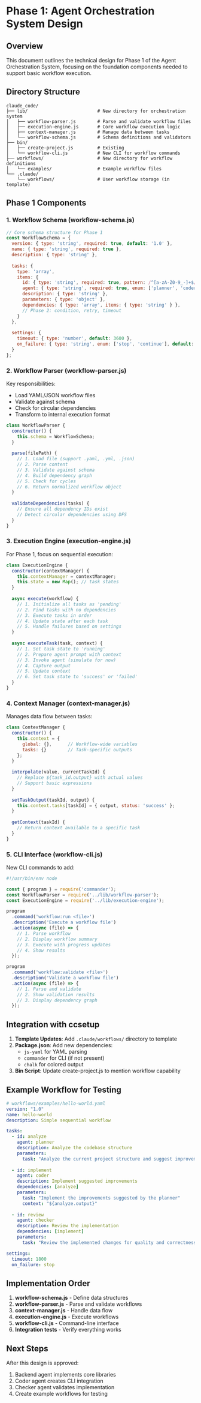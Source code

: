 # Phase 1: Agent Orchestration System Design

## Overview
This document outlines the technical design for Phase 1 of the Agent Orchestration System, focusing on the foundation components needed to support basic workflow execution.

## Directory Structure
```
claude_code/
├── lib/                          # New directory for orchestration system
│   ├── workflow-parser.js        # Parse and validate workflow files
│   ├── execution-engine.js       # Core workflow execution logic
│   ├── context-manager.js        # Manage data between tasks
│   └── workflow-schema.js        # Schema definitions and validators
├── bin/
│   ├── create-project.js         # Existing
│   └── workflow-cli.js           # New CLI for workflow commands
├── workflows/                    # New directory for workflow definitions
│   └── examples/                 # Example workflow files
└── .claude/
    └── workflows/                # User workflow storage (in template)
```

## Phase 1 Components

### 1. Workflow Schema (workflow-schema.js)

```javascript
// Core schema structure for Phase 1
const WorkflowSchema = {
  version: { type: 'string', required: true, default: '1.0' },
  name: { type: 'string', required: true },
  description: { type: 'string' },
  
  tasks: {
    type: 'array',
    items: {
      id: { type: 'string', required: true, pattern: /^[a-zA-Z0-9_-]+$/ },
      agent: { type: 'string', required: true, enum: ['planner', 'coder', 'checker', 'frontend', 'backend', 'researcher', 'blockchain', 'shadcn', 'orchestrator'] },
      description: { type: 'string' },
      parameters: { type: 'object' },
      dependencies: { type: 'array', items: { type: 'string' } },
      // Phase 2: condition, retry, timeout
    }
  },
  
  settings: {
    timeout: { type: 'number', default: 3600 },
    on_failure: { type: 'string', enum: ['stop', 'continue'], default: 'stop' }
  }
};
```

### 2. Workflow Parser (workflow-parser.js)

Key responsibilities:
- Load YAML/JSON workflow files
- Validate against schema
- Check for circular dependencies
- Transform to internal execution format

```javascript
class WorkflowParser {
  constructor() {
    this.schema = WorkflowSchema;
  }
  
  parse(filePath) {
    // 1. Load file (support .yaml, .yml, .json)
    // 2. Parse content
    // 3. Validate against schema
    // 4. Build dependency graph
    // 5. Check for cycles
    // 6. Return normalized workflow object
  }
  
  validateDependencies(tasks) {
    // Ensure all dependency IDs exist
    // Detect circular dependencies using DFS
  }
}
```

### 3. Execution Engine (execution-engine.js)

For Phase 1, focus on sequential execution:

```javascript
class ExecutionEngine {
  constructor(contextManager) {
    this.contextManager = contextManager;
    this.state = new Map(); // task states
  }
  
  async execute(workflow) {
    // 1. Initialize all tasks as 'pending'
    // 2. Find tasks with no dependencies
    // 3. Execute tasks in order
    // 4. Update state after each task
    // 5. Handle failures based on settings
  }
  
  async executeTask(task, context) {
    // 1. Set task state to 'running'
    // 2. Prepare agent prompt with context
    // 3. Invoke agent (simulate for now)
    // 4. Capture output
    // 5. Update context
    // 6. Set task state to 'success' or 'failed'
  }
}
```

### 4. Context Manager (context-manager.js)

Manages data flow between tasks:

```javascript
class ContextManager {
  constructor() {
    this.context = {
      global: {},      // Workflow-wide variables
      tasks: {}        // Task-specific outputs
    };
  }
  
  interpolate(value, currentTaskId) {
    // Replace ${task_id.output} with actual values
    // Support basic expressions
  }
  
  setTaskOutput(taskId, output) {
    this.context.tasks[taskId] = { output, status: 'success' };
  }
  
  getContext(taskId) {
    // Return context available to a specific task
  }
}
```

### 5. CLI Interface (workflow-cli.js)

New CLI commands to add:

```javascript
#!/usr/bin/env node

const { program } = require('commander');
const WorkflowParser = require('../lib/workflow-parser');
const ExecutionEngine = require('../lib/execution-engine');

program
  .command('workflow:run <file>')
  .description('Execute a workflow file')
  .action(async (file) => {
    // 1. Parse workflow
    // 2. Display workflow summary
    // 3. Execute with progress updates
    // 4. Show results
  });

program
  .command('workflow:validate <file>')
  .description('Validate a workflow file')
  .action(async (file) => {
    // 1. Parse and validate
    // 2. Show validation results
    // 3. Display dependency graph
  });
```

## Integration with ccsetup

1. **Template Updates**: Add `.claude/workflows/` directory to template
2. **Package.json**: Add new dependencies:
   - `js-yaml` for YAML parsing
   - `commander` for CLI (if not present)
   - `chalk` for colored output
3. **Bin Script**: Update create-project.js to mention workflow capability

## Example Workflow for Testing

```yaml
# workflows/examples/hello-world.yaml
version: "1.0"
name: hello-world
description: Simple sequential workflow

tasks:
  - id: analyze
    agent: planner
    description: Analyze the codebase structure
    parameters:
      task: "Analyze the current project structure and suggest improvements"
  
  - id: implement
    agent: coder
    description: Implement suggested improvements
    dependencies: [analyze]
    parameters:
      task: "Implement the improvements suggested by the planner"
      context: "${analyze.output}"
  
  - id: review
    agent: checker
    description: Review the implementation
    dependencies: [implement]
    parameters:
      task: "Review the implemented changes for quality and correctness"

settings:
  timeout: 1800
  on_failure: stop
```

## Implementation Order

1. **workflow-schema.js** - Define data structures
2. **workflow-parser.js** - Parse and validate workflows
3. **context-manager.js** - Handle data flow
4. **execution-engine.js** - Execute workflows
5. **workflow-cli.js** - Command-line interface
6. **Integration tests** - Verify everything works

## Next Steps

After this design is approved:
1. Backend agent implements core libraries
2. Coder agent creates CLI integration
3. Checker agent validates implementation
4. Create example workflows for testing